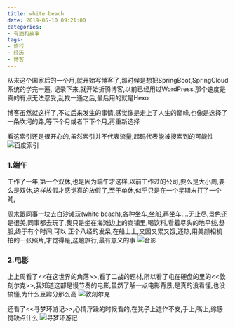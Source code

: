 ```yaml
---
title: white beach
date: 2019-06-10 09:21:00
categories: 
- 有酒和故事
tags: 
- 旅行
- 经历
- 博客
---
```

从来这个国家后的一个月,就开始写博客了,那时候是想把SpringBoot,SpringCloud系统的学完一遍,
记录下来,就开始折腾博客,以前已经用过WordPress,那个速度是真的有点无法忍受,乱找一通之后,最后用的就是Hexo

博客虽然就这样了,不过后来发生的事情,感觉像是走上了人生的巅峰,也像是选择了一条坎坷的路,等下个月或者下下个月,再重新选择

看这索引还是很开心的,虽然索引并不代表流量,起码代表能被搜索到的可能性
![百度索引](https://hexosrc.oss-cn-shenzhen.aliyuncs.com/blog/20190610085751.png)
<!-- more -->

### 1.端午
工作了一年,第一个双休,也是因为端午才这样,以前工作过的公司,要么是大小周,要么是双休,这样放假才感觉真的放假了,至于单休,似乎只是在一个星期末打了一个盹,

周末跟同事一块去白沙滩玩(white beach),各种坐车,坐船,再坐车....无止尽,景色还是很美,同事都去玩了,我只是坐在海滩边上的商铺里,喝饮料,看着尽头的地平线,舒服,终于有个时间,可以
正个八经的发呆,在船上上,又困又累又饿,还热,用美颜相机拍的一张照片,才觉得是,这趟旅行,最有意义的事
![合影](https://hexosrc.oss-cn-shenzhen.aliyuncs.com/blog/20190611090426.jpg)

### 2.电影
上上周看了<<在这世界的角落>>,看了二战的题材,所以看了屯在硬盘的里的<<敦刻尔克>>,我知道这部是慢节奏的电影,虽然了解一点电影背景,是真的没看懂,也没搞懂,为什么豆瓣分那么高
![敦刻尔克](https://hexosrc.oss-cn-shenzhen.aliyuncs.com/blog/20190610085235.png)

还看了<<寻梦环游记>>,心情浮躁的时候看的,在凳子上造作不安,手上,嘴上,综感觉缺点什么
![寻梦环游记](https://hexosrc.oss-cn-shenzhen.aliyuncs.com/blog/20190610085532.png)


